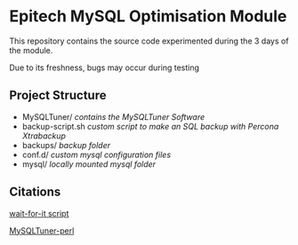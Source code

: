 # Epitech MySQL Optimisation Module
This repository contains the source code experimented during the 3 days of the module.

Due to its freshness, bugs may occur during testing

## Project Structure
- MySQLTuner/ *contains the MySQLTuner Software*
- backup-script.sh *custom script to make an SQL backup with Percona Xtrabackup*
- backups/ *backup folder*
- conf.d/ *custom mysql configuration files*
- mysql/ *locally mounted mysql folder*

## Citations
[wait-for-it script](https://github.com/vishnubob/wait-for-it)

[MySQLTuner-perl](https://github.com/major/MySQLTuner-perl)
